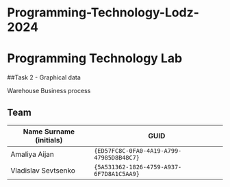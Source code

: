 # Programming-Technology-Lodz-2024

# Programming Technology Lab


##Task 2 - Graphical data

Warehouse Business process

## Team

| Name Surname (initials) | GUID                                     |
| ----------------------- | ---------------------------------------- |
| Amaliya Aijan           | `{ED57FC8C-0FA0-4A19-A799-47985D8B48C7}` |
| Vladislav Sevtsenko     | `{5A531362-1826-4759-A937-6F7D8A1C5AA9}` |

